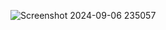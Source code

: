 ![Screenshot 2024-09-06 235057](https://github.com/user-attachments/assets/373cc3c8-d7af-48a4-92ab-8dd9a2931e45)
